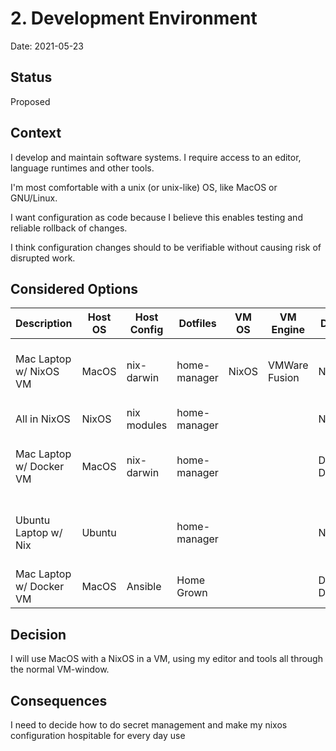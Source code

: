 # 2. Development Environment

Date: 2021-05-23

## Status

Proposed

## Context

I develop and maintain software systems.
I require access to an editor, language runtimes and other tools.

I'm most comfortable with a unix (or unix-like) OS, like MacOS or GNU/Linux.

I want configuration as code because I believe this enables testing and reliable rollback of changes.

I think configuration changes should to be verifiable without causing risk of disrupted work.

## Considered Options

| Description                 | Host OS | Host Config | Dotfiles     | VM OS | VM Engine     | Docker         | Display Mgmt | Pros                      | Cons                         | Score |
| --------------------------- | ------- | ----------- | ------------ | ----- | ------------- | -------------- | ------------ | ------------------------- | ---------------------------- | ----- |
| Mac Laptop w/ NixOS VM      | MacOS   | nix-darwin  | home-manager | NixOS | VMWare Fusion | NixOS          | Great        | 2021 Cfg Mgmt, Native Nix | VM, x11-hell, secret mgmt    | 10    |
| All in NixOS                | NixOS   | nix modules | home-manager |       |               | Native         | Terrible     | Native Nix, No VM         | x11-hell                     | 9     |
| Mac Laptop w/ Docker VM     | MacOS   | nix-darwin  | home-manager |       |               | Docker Desktop | Great        | Just works                | VM, Nix @ Darwin is slipping | 7     |
| Ubuntu Laptop w/ Nix        | Ubuntu  |             | home-manager |       |               | Native         | Terrible     | No VM                     | x11-hell, No System Cfg Mgmt | 4     |
| Mac Laptop w/ Docker VM     | MacOS   | Ansible     | Home Grown   |       |               | Docker Desktop | Great        | Established               | 2015 Cfg Mgmt                | 3     |

## Decision

I will use MacOS with a NixOS in a VM, using my editor and tools all through the normal VM-window.

## Consequences

I need to decide how to do secret management and make my nixos configuration hospitable for every day use